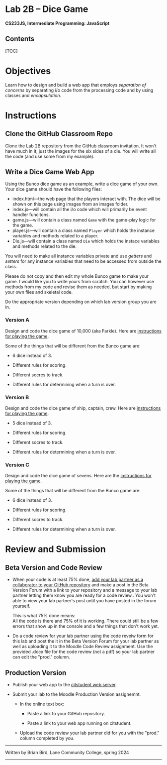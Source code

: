 <h1>Lab 2B – Dice Game</h1>

<h4>CS233JS, Intermediate Programming: JavaScript</h4>

<h2>Contents</h2>

[TOC]

# Objectives

Learn how to design and build a web app that employs *separation of concerns* by separating i/o code from the processing code and by using classes and *encapsulation*.

# Instructions

## Clone the GitHub Classroom Repo

Clone the Lab 2B repository from the GitHub classroom invitation. It won't have much in it, just the images for the six sides of a die. You will write all the code (and use some from my example).

## Write a Dice Game Web App

Using the Bunco dice game as an example, write a dice game of your own. Your dice game should have the following files:

- index.html&mdash;the web page that the players interact with. The dice will be shown on this page using images from an images folder.
- index.js&mdash;will contain all the i/o code which will primarily be event handler funcitons.
- game.js&mdash;will contain a class named `Game` with the game-play logic for the game.
- player.js&mdash;will contain a class named `Player` which holds the instance variables and methods related to a player.
- Die.js&mdash;will contain a class named `Die` which holds the instace variables and methods related to the die.

You will need to make all instance variables private and use *getters* and *setters* for any instance variables that need to be accessed from outside the class.

Please do not copy and then edit my whole Bunco game to make your game. I would like you to write yours from scratch. You can however use methods from my code and revise them as needed, but start by making your own files and skeletal code.

Do the appropriate version depending on which lab version group you are in.

### Version A

Design and code the dice game of 10,000 (aka Farkle). Here are [instructions for playing the game](https://www.dice-play.com/Games/TenThousand.htm).

Some of the things that will be different from the Bunco game are:

- 6 dice instead of 3.

- Different rules for scoring.

- Different socres to track.

- Different rules for determining when a turn is over.

  

### Version B

Design and code the dice game of ship, captain, crew. Here are [instructions for playing the game](https://en.wikipedia.org/wiki/Ship,_captain,_and_crew).

- 5 dice instead of 3.

- Different rules for scoring.

- Different socres to track.

- Different rules for determining when a turn is over.

  

### Version C

Design and code the dice game of sevens. Here are the [instructions for playing the game](https://www.dicegamedepot.com/sevens-dice-game-rules/).

Some of the things that will be different from the Bunco game are:

- 6 dice instead of 3.

- Different rules for scoring.

- Different socres to track.

- Different rules for determining when a turn is over.

  

# Review and Submission

## Beta Version and Code Review

- When your code is at least 75% done, [add your lab partner as a collaborator to your GitHub repository](https://docs.github.com/en/account-and-profile/setting-up-and-managing-your-personal-account-on-github/managing-access-to-your-personal-repositories/inviting-collaborators-to-a-personal-repository) and make a post in the Beta Version Forum with a link to your repository and a message to your lab partner letting them know you are ready for a code review.. You won't able to view your lab partner's post until you have posted in the forum yourself.  

  This is what 75% done means:  
  All the code is there and 75% of it is working. There could still be a  few errors that show up in the console and a few things that don't work yet.

- Do a code review for your lab partner using the code reveiw form for this lab and post the it in the Beta Version Forum for your lab partner as well as uploading it to the Moodle Code Review assignment. Use the provided .docx file for the code review (not a pdf) so your lab partner can edit the  "prod." column.

## Production Version

- Publish your web app to the [citstudent web server](http://citstudent.lanecc.edu/).

- Submit your lab to the Moodle Production Version assignemnt.

  - In the online text box:

    - Paste a link to your GitHub repository.

    - Paste a link to your web app running on citstudent.

  - Upload the code review your lab partner did for you with the "prod." column completed by you.



------

Written by Brian Bird, Lane Community College, spring 2024

------

